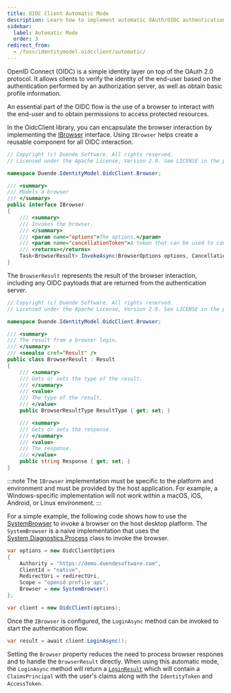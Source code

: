 ```yaml
---
title: OIDC Client Automatic Mode
description: Learn how to implement automatic OAuth/OIDC authentication by encapsulating browser interactions using OidcClient
sidebar:
  label: Automatic Mode
  order: 3
redirect_from:
  - /foss/identitymodel.oidcclient/automatic/
---
```


OpenID Connect (OIDC) is a simple identity layer on top of the OAuth 2.0
protocol. It allows clients to verify the identity of the end-user based on
the authentication performed by an authorization server, as well as obtain
basic profile information.

An essential part of the OIDC flow is the use of a browser to interact with the
end-user and to obtain permissions to access protected resources.

In the OidcClient library, you can encapsulate the browser interaction by implementing the
[IBrowser](https://github.com/DuendeSoftware/foss/blob/main/identity-model-oidc-client/src/IdentityModel.OidcClient/Browser/IBrowser.cs)
interface. Using `IBrowser` helps create a reusable component for all OIDC interaction.

```csharp
// Copyright (c) Duende Software. All rights reserved.
// Licensed under the Apache License, Version 2.0. See LICENSE in the project root for license information.

namespace Duende.IdentityModel.OidcClient.Browser;

/// <summary>
/// Models a browser
/// </summary>
public interface IBrowser
{
    /// <summary>
    /// Invokes the browser.
    /// </summary>
    /// <param name="options">The options.</param>
    /// <param name="cancellationToken">A token that can be used to cancel the request</param>
    /// <returns></returns>
    Task<BrowserResult> InvokeAsync(BrowserOptions options, CancellationToken cancellationToken = default);
}
```

The `BrowserResult` represents the result of the browser interaction, including any OIDC payloads that
are returned from the authentication server.

```csharp
// Copyright (c) Duende Software. All rights reserved.
// Licensed under the Apache License, Version 2.0. See LICENSE in the project root for license information.

namespace Duende.IdentityModel.OidcClient.Browser;

/// <summary>
/// The result from a browser login.
/// </summary>
/// <seealso cref="Result" />
public class BrowserResult : Result
{
    /// <summary>
    /// Gets or sets the type of the result.
    /// </summary>
    /// <value>
    /// The type of the result.
    /// </value>
    public BrowserResultType ResultType { get; set; }

    /// <summary>
    /// Gets or sets the response.
    /// </summary>
    /// <value>
    /// The response.
    /// </value>
    public string Response { get; set; }
}
```

:::note
The `IBrowser` implementation must be specific to the platform and environment and must be provided by the
host application. For example, a Windows-specific implementation will not work within a macOS, iOS, Android, or Linux environment.
:::

For a simple example, the following code shows how to use the
[SystemBrowser](https://github.com/DuendeSoftware/foss/blob/main/identity-model-oidc-client/clients/ConsoleClientWithBrowser/SystemBrowser.cs)
to invoke a browser on the host desktop platform. The `SystemBrowser` is a naive implementation that uses the
[System.Diagnostics.Process](https://docs.microsoft.com/en-us/dotnet/api/system.diagnostics.process) class to invoke the browser.

```cs
var options = new OidcClientOptions
{
    Authority = "https://demo.duendesoftware.com",
    ClientId = "native",
    RedirectUri = redirectUri,
    Scope = "openid profile api",
    Browser = new SystemBrowser() 
};

var client = new OidcClient(options);
```

Once the `IBrowser` is configured, the `LoginAsync` method can be invoked to start the authentication flow.

```cs
var result = await client.LoginAsync();
```

Setting the `Browser` property reduces the need to process browser respones and to handle the `BrowserResult` directly. When using this automatic mode, the `LoginAsync` method will return a
[`LoginResult`](https://github.com/DuendeSoftware/foss/blob/19370c6d4820a684d41d1d40b8192ee8b873b8f0/identity-model-oidc-client/src/IdentityModel.OidcClient/LoginResult.cs) which will contain a `ClaimsPrincipal` with the user's claims along with the `IdentityToken` and `AccessToken`.


